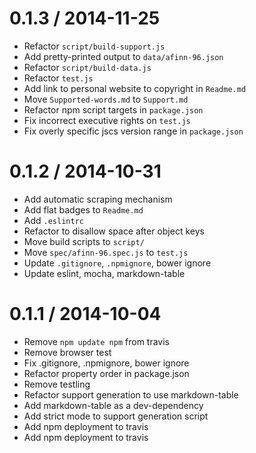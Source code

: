 
0.1.3 / 2014-11-25
==================

 * Refactor `script/build-support.js`
 * Add pretty-printed output to `data/afinn-96.json`
 * Refactor `script/build-data.js`
 * Refactor `test.js`
 * Add link to personal website to copyright in `Readme.md`
 * Move `Supported-words.md` to `Support.md`
 * Refactor npm script targets in `package.json`
 * Fix incorrect executive rights on `test.js`
 * Fix overly specific jscs version range in `package.json`

0.1.2 / 2014-10-31
==================

 * Add automatic scraping mechanism
 * Add flat badges to `Readme.md`
 * Add `.eslintrc`
 * Refactor to disallow space after object keys
 * Move build scripts to `script/`
 * Move `spec/afinn-96.spec.js` to `test.js`
 * Update `.gitignore`, `.npmignore`, bower ignore
 * Update eslint, mocha, markdown-table

0.1.1 / 2014-10-04
==================

 * Remove `npm update npm` from travis
 * Remove browser test
 * Fix .gitignore, .npmignore, bower ignore
 * Refactor property order in package.json
 * Remove testling
 * Refactor support generation to use markdown-table
 * Add markdown-table as a dev-dependency
 * Add strict mode to support generation script
 * Add npm deployment to travis
 * Add npm deployment to travis
